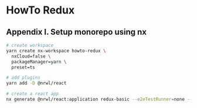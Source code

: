 # HowTo Redux

## Appendix I. Setup monorepo using nx

```sh
# create workspace
yarn create nx-workspace howto-redux \
  nxCloud=false \
  packageManager=yarn \
  preset=ts

# add plugins
yarn add -D @nrwl/react

# create a react app
nx generate @nrwl/react:application redux-basic --e2eTestRunner=none --style=css --no-interactive --dry-run

```
